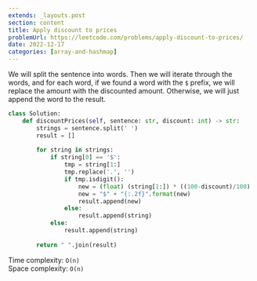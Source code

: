 ```yaml
---
extends: _layouts.post
section: content
title: Apply discount to prices
problemUrl: https://leetcode.com/problems/apply-discount-to-prices/
date: 2022-12-17
categories: [array-and-hashmap]
---
```


We will split the sentence into words. Then we will iterate through the words, and for each word, if we found a word with the `$` prefix, we will replace the amount with the discounted amount. Otherwise, we will just append the word to the result.

```python
class Solution:
    def discountPrices(self, sentence: str, discount: int) -> str:
        strings = sentence.split(' ')
        result = []
        
        for string in strings:
            if string[0] == '$': 
                tmp = string[1:]
                tmp.replace('.', '')
                if tmp.isdigit(): 
                    new = (float) (string[1:]) * ((100-discount)/100) 
                    new = "$" + "{:.2f}".format(new)
                    result.append(new)
                else:
                    result.append(string)
            else:
                result.append(string)
        
        return " ".join(result)
```

Time complexity: `O(n)` <br/>
Space complexity: `O(n)`